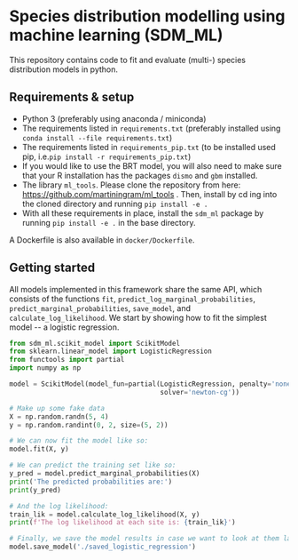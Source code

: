 # Species distribution modelling using machine learning (SDM_ML)

This repository contains code to fit and evaluate (multi-) species distribution
models in python.

## Requirements & setup

* Python 3 (preferably using anaconda / miniconda)
* The requirements listed in `requirements.txt` (preferably installed using
  `conda install --file requirements.txt`)
* The requirements listed in `requirements_pip.txt` (to be installed used pip,
  i.e.`pip install -r requirements_pip.txt`)
* If you would like to use the BRT model, you will also need to make sure that
  your R installation has the packages `dismo` and `gbm` installed.
* The library `ml_tools`. Please clone the repository from here:
  https://github.com/martiningram/ml_tools . Then, install by cd ing into the
  cloned directory and running `pip install -e .`
* With all these requirements in place, install the `sdm_ml` package by running
  `pip install -e .` in the base directory.
  
A Dockerfile is also available in `docker/Dockerfile`.

## Getting started

All models implemented in this framework share the same API, which consists of
the functions `fit`, `predict_log_marginal_probabilities`,
`predict_marginal_probabilities`, `save_model`, and `calculate_log_likelihood`.
We start by showing how to fit the simplest model -- a logistic regression.

```python
from sdm_ml.scikit_model import ScikitModel
from sklearn.linear_model import LogisticRegression
from functools import partial
import numpy as np

model = ScikitModel(model_fun=partial(LogisticRegression, penalty='none',
                                      solver='newton-cg'))

# Make up some fake data
X = np.random.randn(5, 4)
y = np.random.randint(0, 2, size=(5, 2))

# We can now fit the model like so:
model.fit(X, y)

# We can predict the training set like so:
y_pred = model.predict_marginal_probabilities(X)
print('The predicted probabilities are:')
print(y_pred)

# And the log likelihood:
train_lik = model.calculate_log_likelihood(X, y)
print(f'The log likelihood at each site is: {train_lik}')

# Finally, we save the model results in case we want to look at them later
model.save_model('./saved_logistic_regression')
```
